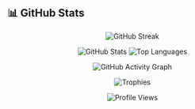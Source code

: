 ## 📊 GitHub Stats
<p align="center">
  <!-- Streak -->
  <img src="https://streak-stats.demolab.com?user=Amitsengupta332&theme=tokyonight&hide_border=true" alt="GitHub Streak" />
</p>

<p align="center">
  <!-- Main Stats -->
  <img src="https://github-readme-stats.vercel.app/api?username=Amitsengupta332&show_icons=true&theme=tokyonight&hide_border=true" alt="GitHub Stats" />
  
  <!-- Top Languages -->
  <img src="https://github-readme-stats.vercel.app/api/top-langs/?username=Amitsengupta332&layout=compact&theme=tokyonight&hide_border=true" alt="Top Languages" />
</p>

<p align="center">
  <!-- Activity Graph -->
  <img src="https://github-readme-activity-graph.vercel.app/graph?username=Amitsengupta332&bg_color=0d1117&color=58a6ff&line=58a6ff&point=ffffff&hide_border=true" alt="GitHub Activity Graph" />
</p>

<p align="center">
  <!-- Trophies -->
  <img src="https://github-profile-trophy.vercel.app/?username=Amitsengupta332&theme=tokyonight&no-frame=true&row=1&column=6" alt="Trophies" />
</p>

<p align="center">
  <!-- Profile Views -->
  <img src="https://komarev.com/ghpvc/?username=Amitsengupta332&label=Profile%20views&color=0e75b6&style=flat" alt="Profile Views" />
</p>
